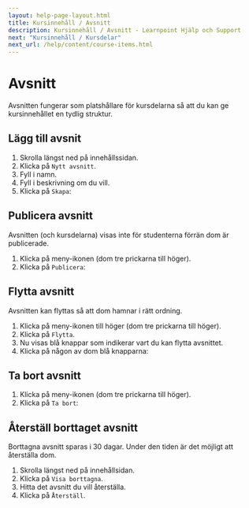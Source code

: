 ```yaml
---
layout: help-page-layout.html
title: Kursinnehåll / Avsnitt
description: Kursinnehåll / Avsnitt - Learnpoint Hjälp och Support
next: "Kursinnehåll / Kursdelar"
next_url: /help/content/course-items.html
---
```


# Avsnitt

<!-- only-in-swedish.html -->

Avsnitten fungerar som platshållare för kursdelarna så att du kan ge kursinnehållet en tydlig struktur.


## Lägg till avsnit

1. Skrolla längst ned på innehållssidan.
2. Klicka på `Nytt avsnitt`.
3. Fyll i namn.
4. Fyll i beskrivning om du vill.
5. Klicka på `Skapa`:

<!-- desktop-recording.html, { src: "_assets/add-section.mp4", alt: "Lägg till avsnitt", theme: "light" } -->


## Publicera avsnitt

Avsnitten (och kursdelarna) visas inte för studenterna förrän dom är publicerade.

1. Klicka på meny-ikonen (dom tre prickarna till höger).
2. Klicka på `Publicera`:

<!-- desktop-screenshot.html, { src: "_assets/publish-section.png", alt: "Publicera avsnitt", theme: "light" } -->


## Flytta avsnitt

Avsnitten kan flyttas så att dom hamnar i rätt ordning.

1. Klicka på meny-ikonen till höger (dom tre prickarna till höger).
2. Klicka på `Flytta`.
3. Nu visas blå knappar som indikerar vart du kan flytta avsnittet.
4. Klicka på någon av dom blå knapparna:

<!-- desktop-recording.html, { src: "_assets/move-section.mp4", alt: "Flytta avsnitt", theme: "light" } -->


## Ta bort avsnitt

1. Klicka på meny-ikonen (dom tre prickarna till höger).
2. Klicka på `Ta bort`:

<!-- desktop-screenshot.html, { src: "_assets/delete-section.png", alt: "Ta bort avsnitt", theme: "light" } -->


## Återställ borttaget avsnitt

Borttagna avsnitt sparas i 30 dagar. Under den tiden är det möjligt att återställa dom.

1. Skrolla längst ned på innehållsidan.
2. Klicka på `Visa borttagna`.
3. Hitta det avsnitt du vill återställa.
4. Klicka på `Återställ`.